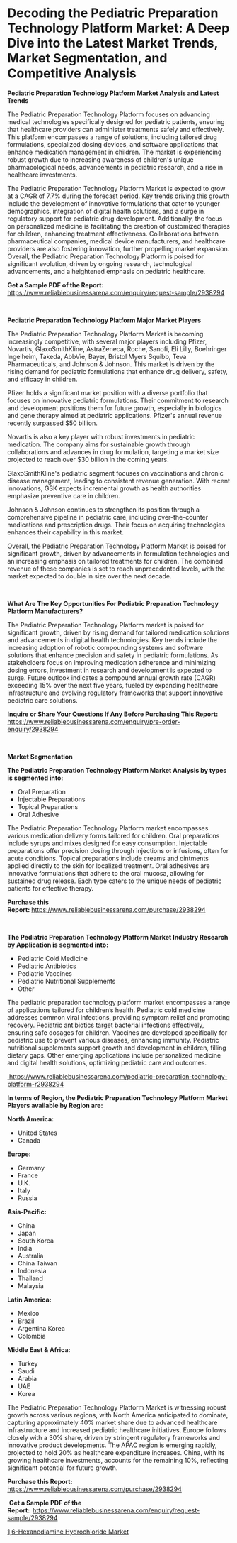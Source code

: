 <p><h1>Decoding the Pediatric Preparation Technology Platform Market: A Deep Dive into the Latest Market Trends, Market Segmentation, and Competitive Analysis</h1></p><p><strong>Pediatric Preparation Technology Platform Market Analysis and Latest Trends</strong></p>
<p><p>The Pediatric Preparation Technology Platform focuses on advancing medical technologies specifically designed for pediatric patients, ensuring that healthcare providers can administer treatments safely and effectively. This platform encompasses a range of solutions, including tailored drug formulations, specialized dosing devices, and software applications that enhance medication management in children. The market is experiencing robust growth due to increasing awareness of children's unique pharmacological needs, advancements in pediatric research, and a rise in healthcare investments.</p><p>The Pediatric Preparation Technology Platform Market is expected to grow at a CAGR of 7.7% during the forecast period. Key trends driving this growth include the development of innovative formulations that cater to younger demographics, integration of digital health solutions, and a surge in regulatory support for pediatric drug development. Additionally, the focus on personalized medicine is facilitating the creation of customized therapies for children, enhancing treatment effectiveness. Collaborations between pharmaceutical companies, medical device manufacturers, and healthcare providers are also fostering innovation, further propelling market expansion. Overall, the Pediatric Preparation Technology Platform is poised for significant evolution, driven by ongoing research, technological advancements, and a heightened emphasis on pediatric healthcare.</p></p>
<p><strong>Get a Sample PDF of the Report:&nbsp;</strong> <a href="https://www.reliablebusinessarena.com/enquiry/request-sample/2938294?utm_campaign=3534&utm_medium=2&utm_source=Github&utm_content=ia&utm_term=15032025&utm_id=pediatric-preparation-technology-platform">https://www.reliablebusinessarena.com/enquiry/request-sample/2938294</a></p>
<p>&nbsp;</p>
<p><strong>Pediatric Preparation Technology Platform Major Market Players</strong></p>
<p><p>The Pediatric Preparation Technology Platform Market is becoming increasingly competitive, with several major players including Pfizer, Novartis, GlaxoSmithKline, AstraZeneca, Roche, Sanofi, Eli Lilly, Boehringer Ingelheim, Takeda, AbbVie, Bayer, Bristol Myers Squibb, Teva Pharmaceuticals, and Johnson & Johnson. This market is driven by the rising demand for pediatric formulations that enhance drug delivery, safety, and efficacy in children.</p><p>Pfizer holds a significant market position with a diverse portfolio that focuses on innovative pediatric formulations. Their commitment to research and development positions them for future growth, especially in biologics and gene therapy aimed at pediatric applications. Pfizer's annual revenue recently surpassed $50 billion.</p><p>Novartis is also a key player with robust investments in pediatric medication. The company aims for sustainable growth through collaborations and advances in drug formulation, targeting a market size projected to reach over $30 billion in the coming years.</p><p>GlaxoSmithKline's pediatric segment focuses on vaccinations and chronic disease management, leading to consistent revenue generation. With recent innovations, GSK expects incremental growth as health authorities emphasize preventive care in children.</p><p>Johnson & Johnson continues to strengthen its position through a comprehensive pipeline in pediatric care, including over-the-counter medications and prescription drugs. Their focus on acquiring technologies enhances their capability in this market.</p><p>Overall, the Pediatric Preparation Technology Platform Market is poised for significant growth, driven by advancements in formulation technologies and an increasing emphasis on tailored treatments for children. The combined revenue of these companies is set to reach unprecedented levels, with the market expected to double in size over the next decade.</p></p>
<p>&nbsp;</p>
<p><strong>What Are The Key Opportunities For Pediatric Preparation Technology Platform Manufacturers?</strong></p>
<p><p>The Pediatric Preparation Technology Platform market is poised for significant growth, driven by rising demand for tailored medication solutions and advancements in digital health technologies. Key trends include the increasing adoption of robotic compounding systems and software solutions that enhance precision and safety in pediatric formulations. As stakeholders focus on improving medication adherence and minimizing dosing errors, investment in research and development is expected to surge. Future outlook indicates a compound annual growth rate (CAGR) exceeding 15% over the next five years, fueled by expanding healthcare infrastructure and evolving regulatory frameworks that support innovative pediatric care solutions.</p></p>
<p><strong>Inquire or Share Your Questions If Any Before Purchasing This Report:</strong> <a href="https://www.reliablebusinessarena.com/enquiry/pre-order-enquiry/2938294?utm_campaign=3534&utm_medium=2&utm_source=Github&utm_content=ia&utm_term=15032025&utm_id=pediatric-preparation-technology-platform">https://www.reliablebusinessarena.com/enquiry/pre-order-enquiry/2938294</a></p>
<p>&nbsp;</p>
<p><strong>Market Segmentation</strong></p>
<p><strong>The Pediatric Preparation Technology Platform Market Analysis by types is segmented into:</strong></p>
<p><ul><li>Oral Preparation</li><li>Injectable Preparations</li><li>Topical Preparations</li><li>Oral Adhesive</li></ul></p>
<p><p>The Pediatric Preparation Technology Platform market encompasses various medication delivery forms tailored for children. Oral preparations include syrups and mixes designed for easy consumption. Injectable preparations offer precision dosing through injections or infusions, often for acute conditions. Topical preparations include creams and ointments applied directly to the skin for localized treatment. Oral adhesives are innovative formulations that adhere to the oral mucosa, allowing for sustained drug release. Each type caters to the unique needs of pediatric patients for effective therapy.</p></p>
<p><strong>Purchase this Report:&nbsp;</strong><a href="https://www.reliablebusinessarena.com/purchase/2938294?utm_campaign=3534&utm_medium=2&utm_source=Github&utm_content=ia&utm_term=15032025&utm_id=pediatric-preparation-technology-platform">https://www.reliablebusinessarena.com/purchase/2938294</a></p>
<p>&nbsp;</p>
<p><strong>The Pediatric Preparation Technology Platform Market Industry Research by Application is segmented into:</strong></p>
<p><ul><li>Pediatric Cold Medicine</li><li>Pediatric Antibiotics</li><li>Pediatric Vaccines</li><li>Pediatric Nutritional Supplements</li><li>Other</li></ul></p>
<p><p>The pediatric preparation technology platform market encompasses a range of applications tailored for children’s health. Pediatric cold medicine addresses common viral infections, providing symptom relief and promoting recovery. Pediatric antibiotics target bacterial infections effectively, ensuring safe dosages for children. Vaccines are developed specifically for pediatric use to prevent various diseases, enhancing immunity. Pediatric nutritional supplements support growth and development in children, filling dietary gaps. Other emerging applications include personalized medicine and digital health solutions, optimizing pediatric care and outcomes.</p></p>
<p><a href="https://www.reliablebusinessarena.com/pediatric-preparation-technology-platform-r2938294?utm_campaign=3534&utm_medium=2&utm_source=Github&utm_content=ia&utm_term=15032025&utm_id=pediatric-preparation-technology-platform">&nbsp;https://www.reliablebusinessarena.com/pediatric-preparation-technology-platform-r2938294</a></p>
<p><strong>In terms of Region, the Pediatric Preparation Technology Platform Market Players available by Region are:</strong></p>
<p>
    <p> <strong> North America: </strong>
        <ul>
            <li>United States</li>
            <li>Canada</li>
        </ul>
        </p> 
    <p> <strong> Europe: </strong>
        <ul>
            <li>Germany</li>
            <li>France</li>
            <li>U.K.</li>
            <li>Italy</li>
            <li>Russia</li>
        </ul>
        </p> 
    <p> <strong> Asia-Pacific: </strong>
        <ul>
            <li>China</li>
            <li>Japan</li>
            <li>South Korea</li>
            <li>India</li>
            <li>Australia</li>
            <li>China Taiwan</li>
            <li>Indonesia</li>
            <li>Thailand</li>
            <li>Malaysia</li>
        </ul>
        </p> 
    <p> <strong> Latin America: </strong>
        <ul>
            <li>Mexico</li>
            <li>Brazil</li>
            <li>Argentina Korea</li>
            <li>Colombia</li>
        </ul>
        </p> 
    <p> <strong> Middle East & Africa: </strong>
        <ul>
            <li>Turkey</li>
            <li>Saudi</li>
            <li>Arabia</li>
            <li>UAE</li>
            <li>Korea</li>
        </ul>
    </p>
    </p>
<p><p>The Pediatric Preparation Technology Platform Market is witnessing robust growth across various regions, with North America anticipated to dominate, capturing approximately 40% market share due to advanced healthcare infrastructure and increased pediatric healthcare initiatives. Europe follows closely with a 30% share, driven by stringent regulatory frameworks and innovative product developments. The APAC region is emerging rapidly, projected to hold 20% as healthcare expenditure increases. China, with its growing healthcare investments, accounts for the remaining 10%, reflecting significant potential for future growth.</p></p>
<p><strong>Purchase this Report: </strong><a href="https://www.reliablebusinessarena.com/purchase/2938294?utm_campaign=3534&utm_medium=2&utm_source=Github&utm_content=ia&utm_term=15032025&utm_id=pediatric-preparation-technology-platform">https://www.reliablebusinessarena.com/purchase/2938294</a></p>
<p>&nbsp;<strong>Get a Sample PDF of the Report:&nbsp;&nbsp;</strong><a href="https://www.reliablebusinessarena.com/enquiry/request-sample/2938294?utm_campaign=3534&utm_medium=2&utm_source=Github&utm_content=ia&utm_term=15032025&utm_id=pediatric-preparation-technology-platform">https://www.reliablebusinessarena.com/enquiry/request-sample/2938294</a></p>
<p><strong></strong></p>
<p><p><a href="https://github.com/lillybosakoi/Market-Research-Report-List-1/blob/main/16-hexanediamine-hydrochloride-market.md?utm_campaign=3534&utm_medium=2&utm_source=Github&utm_content=ia&utm_term=15032025&utm_id=pediatric-preparation-technology-platform">1,6-Hexanediamine Hydrochloride Market</a></p></p>